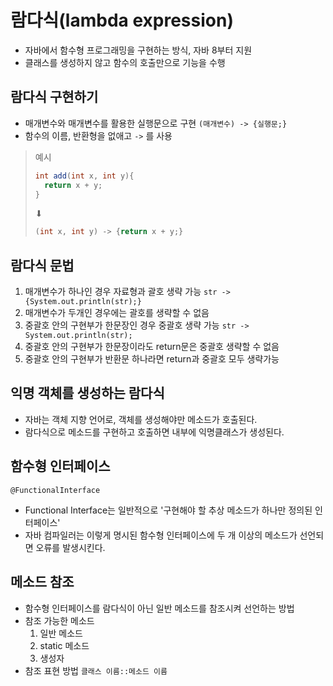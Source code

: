 # 람다식(lambda expression)
- 자바에서 함수형 프로그래밍을 구현하는 방식, 자바 8부터 지원
- 클래스를 생성하지 않고 함수의 호출만으로 기능을 수행

## 람다식 구현하기
- 매개변수와 매개변수를 활용한 실행문으로 구현 `(매개변수) -> {실행문;}`
- 함수의 이름, 반환형을 없애고 `->` 를 사용
> 예시
> ```java
> int add(int x, int y){
>   return x + y;
> }
> ```
> ⬇
> ```java
> (int x, int y) -> {return x + y;}

## 람다식 문법
1. 매개변수가 하나인 경우 자료형과 괄호 생략 가능 `str -> {System.out.println(str);}`
2. 매개변수가 두개인 경우에는 괄호를 생략할 수 없음
3. 중괄호 안의 구현부가 한문장인 경우 중괄호 생략 가능 `str -> System.out.println(str);`
4. 중괄호 안의 구현부가 한문장이라도 return문은 중괄호 생략할 수 없음
5. 중괄호 안의 구현부가 반환문 하나라면 return과 중괄호 모두 생략가능

## 익명 객체를 생성하는 람다식
- 자바는 객체 지향 언어로, 객체를 생성해야만 메소드가 호출된다.
- 람다식으로 메소드를 구현하고 호출하면 내부에 익명클래스가 생성된다.

## 함수형 인터페이스 
`@FunctionalInterface`
- Functional Interface는 일반적으로 '구현해야 할 추상 메소드가 하나만 정의된 인터페이스'<br>
- 자바 컴파일러는 이렇게 명시된 함수형 인터페이스에 두 개 이상의 메소드가 선언되면 오류를 발생시킨다.

## 메소드 참조
- 함수형 인터페이스를 람다식이 아닌 일반 메소드를 참조시켜 선언하는 방법
- 참조 가능한 메소드
  1. 일반 메소드
  2. static 메소드
  3. 생성자
- 참조 표현 방법 `클래스 이름::메소드 이름`
